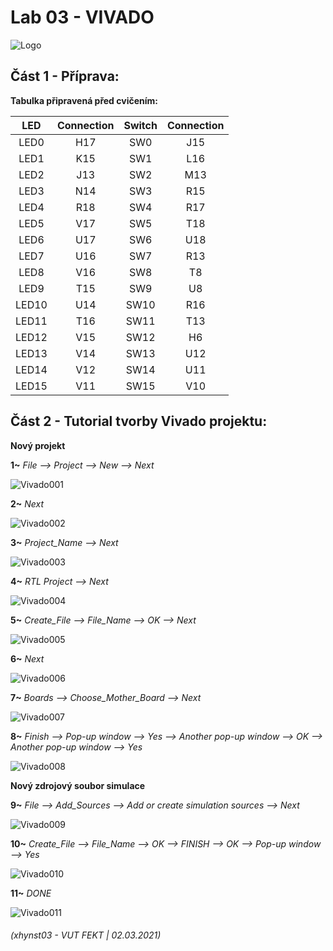 # Lab 03 - VIVADO

![Logo](logolink_eng.jpg)

## Část 1 - Příprava:
**Tabulka připravená před cvičením:**

| **LED** | **Connection** | **Switch** | **Connection** | 
| :-: | :-: | :-: | :-: |
| LED0 | H17 | SW0 | J15 |
| LED1 | K15 | SW1 | L16 |
| LED2 | J13 | SW2 | M13 |
| LED3 | N14 | SW3 | R15 |
| LED4 | R18 | SW4 | R17 |
| LED5 | V17 | SW5 | T18 |
| LED6 | U17 | SW6 | U18 |
| LED7 | U16 | SW7 | R13 |
| LED8 | V16 | SW8 | T8 |
| LED9 | T15 | SW9 | U8 |
| LED10 | U14 | SW10 | R16 |
| LED11 | T16 | SW11 | T13 |
| LED12 | V15 | SW12 | H6 |
| LED13 | V14 | SW13 | U12 |
| LED14 | V12 | SW14 | U11 |
| LED15 | V11 | SW15 | V10 |


## Část 2 - Tutorial tvorby Vivado projektu:

**Nový projekt**

**1~** *File --> Project --> New --> Next*

![Vivado001](001.JPG)

**2~** *Next*

![Vivado002](002.JPG)

**3~** *Project_Name  -->  Next*

![Vivado003](003.JPG)

**4~** *RTL Project  -->  Next*

![Vivado004](004.JPG)

**5~** *Create_File  -->  File_Name  -->  OK   -->  Next*

![Vivado005](005.JPG)

**6~** *Next*

![Vivado006](006.JPG)

**7~** *Boards  -->  Choose_Mother_Board  -->  Next*

![Vivado007](007.JPG)

**8~** *Finish  -->  Pop-up window  -->  Yes  --> Another pop-up window  -->  OK  -->  Another pop-up window  -->  Yes*

![Vivado008](008.JPG)

**Nový zdrojový soubor simulace**

**9~** *File  -->  Add_Sources  -->  Add or create simulation sources  -->  Next*

![Vivado009](009.JPG)

**10~** *Create_File  -->  File_Name  -->  OK  -->  FINISH  -->  OK  -->  Pop-up window  -->  Yes*

![Vivado010](010.JPG)

**11~** *DONE*

![Vivado011](011.JPG)





###### (xhynst03 - VUT FEKT  |  02.03.2021)
